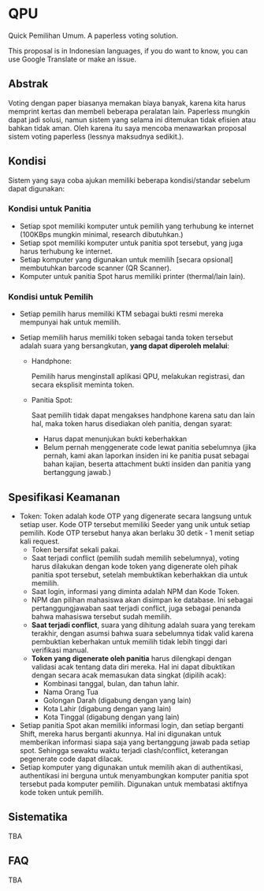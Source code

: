 # QPU

Quick Pemilihan Umum. A paperless voting solution.

This proposal is in Indonesian languages, if you do want to know, you can use Google Translate or make an issue.

## Abstrak

Voting dengan paper biasanya memakan biaya banyak, karena kita harus memprint kertas dan membeli beberapa peralatan lain. Paperless mungkin dapat jadi solusi, namun sistem yang selama ini ditemukan tidak efisien atau bahkan tidak aman. Oleh karena itu saya mencoba menawarkan proposal sistem voting paperless (lessnya maksudnya sedikit.).

## Kondisi

Sistem yang saya coba ajukan memiliki beberapa kondisi/standar sebelum dapat digunakan:

### Kondisi untuk Panitia

- Setiap spot memiliki komputer untuk pemilih yang terhubung ke internet (100KBps mungkin minimal, research dibutuhkan.)
- Setiap spot memiliki komputer untuk panitia spot tersebut, yang juga harus terhubung ke internet.
- Setiap komputer yang digunakan untuk memilih [secara opsional] membutuhkan barcode scanner (QR Scanner).
- Komputer untuk panitia Spot harus memiliki printer (thermal/lain lain).

### Kondisi untuk Pemilih

- Setiap pemilih harus memiliki KTM sebagai bukti resmi mereka mempunyai hak untuk memilih.

- Setiap memilih harus memiliki token sebagai tanda token tersebut adalah suara yang bersangkutan, **yang dapat diperoleh melalui**:

  - Handphone:

    Pemilih harus menginstall aplikasi QPU, melakukan registrasi, dan secara eksplisit meminta token.

  - Panitia Spot:

    Saat pemilih tidak dapat mengakses handphone karena satu dan lain hal, maka token harus disediakan oleh panitia, dengan syarat:

    - Harus dapat menunjukan bukti keberhakkan
    - Belum pernah menggenerate code lewat panitia sebelumnya (jika pernah, kami akan laporkan insiden ini ke panitia pusat sebagai bahan kajian, beserta attachment bukti insiden dan panitia yang bertanggung jawab.)



## Spesifikasi Keamanan

- Token: Token adalah kode OTP yang digenerate secara langsung untuk setiap user. Kode OTP tersebut memiliki Seeder yang unik untuk setiap pemilih. Kode OTP tersebut hanya akan berlaku 30 detik - 1 menit setiap kali request.
  - Token bersifat sekali pakai.
  - Saat terjadi conflict (pemilih sudah memilih sebelumnya), voting harus dilakukan dengan kode token yang digenerate oleh pihak panitia spot tersebut, setelah membuktikan keberhakkan dia untuk memilih.
  - Saat login, informasi yang diminta adalah NPM dan Kode Token.
  - NPM dan pilihan mahasiswa akan disimpan ke database. Ini sebagai pertanggungjawaban saat terjadi conflict, juga sebagai penanda bahwa mahasiswa tersebut sudah memilih.
  - **Saat terjadi conflict**, suara yang dihitung adalah suara yang terekam terakhir, dengan asumsi bahwa suara sebelumnya tidak valid karena pembuktian keberhakan untuk memilih tidak lebih tinggi dari verifikasi manual.
  - **Token yang digenerate oleh panitia** harus dilengkapi dengan validasi acak tentang data diri mereka. Hal ini dapat dibuktikan dengan secara acak memasukan data singkat (dipilih acak):
    - Kombinasi tanggal, bulan, dan tahun lahir.
    - Nama Orang Tua
    - Golongan Darah (digabung dengan yang lain)
    - Kota Lahir (digabung dengan yang lain)
    - Kota Tinggal (digabung dengan yang lain)
- Setiap panitia Spot akan memiliki informasi login, dan setiap berganti Shift, mereka harus berganti akunnya. Hal ini digunakan untuk memberikan informasi siapa saja yang bertanggung jawab pada setiap spot. Sehingga sewaktu waktu terjadi clash/conflict, keterangan pegenerate code dapat dilacak.
- Setiap komputer yang digunakan untuk memilih akan di authentikasi, authentikasi ini berguna untuk menyambungkan komputer panitia spot tersebut pada komputer pemilih. Digunakan untuk membatasi aktifnya kode token untuk pemilih. 

## Sistematika

TBA

## FAQ

TBA
